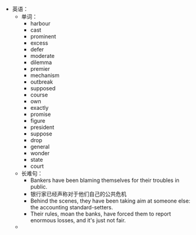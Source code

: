 - 英语：
	- 单词：
		- harbour
		- cast
		- prominent
		- excess
		- defer
		- moderate
		- dilemma
		- premier
		- mechanism
		- outbreak
		- supposed
		- course
		- own
		- exactly
		- promise
		- figure
		- president
		- suppose
		- drop
		- general
		- wonder
		- state
		- court
	- 长难句：
		- Bankers have been blaming themselves for their troubles in public.
		- 银行家已经声称对于他们自己的公共危机
		- Behind the scenes, they have been taking aim at someone else: the accounting standard-setters.
		- Their rules, moan the banks, have forced them to report enormous losses, and it's just not fair.
	-